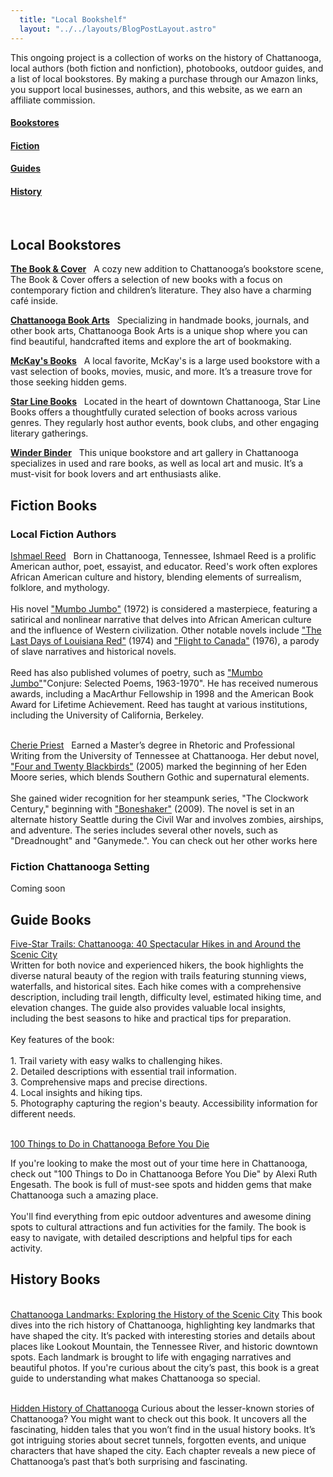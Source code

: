 ```yaml
---
  title: "Local Bookshelf"
  layout: "../../layouts/BlogPostLayout.astro"
---
```



This ongoing project is a collection of works on the history of Chattanooga, local authors (both fiction and nonfiction), photobooks, outdoor guides, and a list of local bookstores. By making a purchase through our Amazon links, you support local businesses, authors, and this website, as we earn an affiliate commission.

<div class="flex justify-evenly flex-wrap">
  <h4 class="bookstore-h2"><a href="#bookstores"> Bookstores</a></h4>
  <h4 class="bookstore-h2"><a href="#fiction"> Fiction</a></h4>
  <h4 class="bookstore-h2"><a href="#guides"> Guides</a></h4>
  <h4 class="bookstore-h2"><a href="#history">History</a></h4>
</div>

<br>

<h2 class="bookstore-h2">Local Bookstores</h2>

<a href="https://www.thebookandcover.com/" target="_blank">**The Book & Cover**</a> &nbsp; A cozy new addition to Chattanooga’s bookstore scene, The Book & Cover offers a selection of new books with a focus on contemporary fiction and children’s literature. They also have a charming café inside.

<a href="https://starlinebooks.indielite.org/" target="_blank">**Chattanooga Book Arts**</a> &nbsp; Specializing in handmade books, journals, and other book arts, Chattanooga Book Arts is a unique shop where you can find beautiful, handcrafted items and explore the art of bookmaking.

<a href="https://starlinebooks.indielite.org/" target="_blank">**McKay's Books**</a> &nbsp; A local favorite, McKay's is a large used bookstore with a vast selection of books, movies, music, and more. It’s a treasure trove for those seeking hidden gems.

<a href="https://starlinebooks.indielite.org/" target="_blank">**Star Line Books**</a> &nbsp; Located in the heart of downtown Chattanooga, Star Line Books offers a thoughtfully curated selection of books across various genres. They regularly host author events, book clubs, and other engaging literary gatherings.

<a href="https://shopwinderbinder.com/" target="_blank">**Winder Binder**</a> &nbsp; This unique bookstore and art gallery in Chattanooga specializes in used and rare books, as well as local art and music. It’s a must-visit for book lovers and art enthusiasts alike.

<h2 class="bookstore-h2" id="fiction">Fiction Books</h2>
<h3>Local Fiction Authors</h3>

<a href="https://en.wikipedia.org/wiki/Ishmael_Reed" target="_blank">Ishmael Reed</a> &nbsp; Born in Chattanooga, Tennessee, Ishmael Reed is a prolific American author, poet, essayist, and educator. Reed's work often explores African American culture and history, blending elements of surrealism, folklore, and mythology.
<br><br>
His novel  <a target="_blank" href="https://amzn.to/4e2ixGl">"Mumbo Jumbo"</a> (1972) is considered a masterpiece, featuring a satirical and nonlinear narrative that delves into African American culture and the influence of Western civilization. Other notable novels include <a target="_blank" href="https://amzn.to/3Rd3VtV">"The Last Days of Louisiana Red"</a> (1974) and <a target="_blank" href="https://amzn.to/4bQt5Xp">"Flight to Canada"</a> (1976), a parody of slave narratives and historical novels.
<br><br>
Reed has also published volumes of poetry, such as <a target="_blank" href="https://amzn.to/45aSXL0">"Mumbo Jumbo"</a>"Conjure: Selected Poems, 1963-1970". He has received numerous awards, including a MacArthur Fellowship in 1998 and the American Book Award for Lifetime Achievement. Reed has taught at various institutions, including the University of California, Berkeley.
<br><br>

<a href="https://en.wikipedia.org/wiki/Cherie_Priest" target="_blank">Cherie Priest</a> &nbsp; Earned a Master’s degree in Rhetoric and Professional Writing from the University of Tennessee at Chattanooga. Her debut novel, <a target="_blank" href="https://amzn.to/3VsfsYx">"Four and Twenty Blackbirds"</a> (2005) marked the beginning of her Eden Moore series, which blends Southern Gothic and supernatural elements. 
<br><br>
She gained wider recognition for her steampunk series, "The Clockwork Century," beginning with <a href="https://amzn.to/3wSKrnv" target="_blank">"Boneshaker"</a> (2009). The novel is set in an alternate history Seattle during the Civil War and involves zombies, airships, and adventure. The series includes several other novels, such as "Dreadnought" and "Ganymede.". You can check out her other works here


<h3>Fiction Chattanooga Setting</h3>

Coming soon

<h2 class="bookstore-h2" id="guides">Guide Books</h2>
<a href="https://amzn.to/3wZSvmn" target="_blank">Five-Star Trails: Chattanooga: 40 Spectacular Hikes in and Around the Scenic City</a>
<br>
Written for both novice and experienced hikers, the book highlights the diverse natural beauty of the region with trails featuring stunning views, waterfalls, and historical sites. Each hike comes with a comprehensive description, including trail length, difficulty level, estimated hiking time, and elevation changes. The guide also provides valuable local insights, including the best seasons to hike and practical tips for preparation.
<br><br>
Key features of the book:
<br><br>
1. Trail variety with easy walks to challenging hikes.
<br>
2. Detailed descriptions with essential trail information.
<br>
3. Comprehensive maps and precise directions.
<br>
4. Local insights and hiking tips.
<br>
5. Photography capturing the region's beauty.
Accessibility information for different needs.
<br><br>

<a href="https://amzn.to/4e68m3n" target="_blank">100 Things to Do in Chattanooga Before You Die</a>
<br>

If you're looking to make the most out of your time here in Chattanooga, check out "100 Things to Do in Chattanooga Before You Die" by Alexi Ruth Engesath. The book is full of must-see spots and hidden gems that make Chattanooga such a amazing place.
<br><br>
You'll find everything from epic outdoor adventures and awesome dining spots to cultural attractions and fun activities for the family. The book is easy to navigate, with detailed descriptions and helpful tips for each activity. 

<h2 class="bookstore-h2" id="history">History Books</h2>
<br>
<a href="https://amzn.to/4c7KASG" target="_blank">Chattanooga Landmarks: Exploring the History of the Scenic City</a>
This book dives into the rich history of Chattanooga, highlighting key landmarks that have shaped the city. It’s packed with interesting stories and details about places like Lookout Mountain, the Tennessee River, and historic downtown spots. Each landmark is brought to life with engaging narratives and beautiful photos. If you're curious about the city’s past, this book is a great guide to understanding what makes Chattanooga so special.
<br><br>

<a href="https://amzn.to/3x723vN" target="_blank">Hidden History of Chattanooga</a>
Curious about the lesser-known stories of Chattanooga? You might want to check out this book. It uncovers all the fascinating, hidden tales that you won’t find in the usual history books. It’s got intriguing stories about secret tunnels, forgotten events, and unique characters that have shaped the city. Each chapter reveals a new piece of Chattanooga’s past that’s both surprising and fascinating.